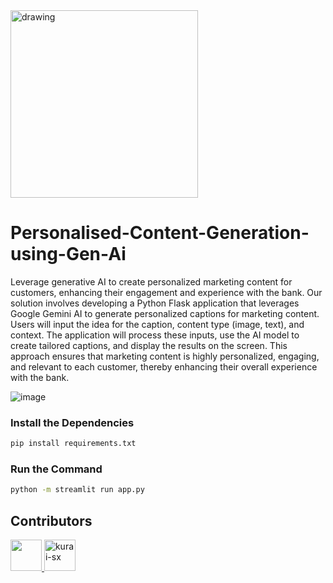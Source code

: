 <img src="https://github.com/user-attachments/assets/f78816ef-c0a2-4771-ae68-37367e772aad" alt="drawing" width="300"/>

# Personalised-Content-Generation-using-Gen-Ai
Leverage generative AI to create personalized marketing content for customers, enhancing their engagement and experience with the bank.
Our solution involves developing a Python Flask application that leverages Google Gemini AI to generate personalized captions for marketing content. Users will input the idea for the caption, content type (image, text), and context. The application will process these inputs, use the AI model to create tailored captions, and display the results on the screen. This approach ensures that marketing content is highly personalized, engaging, and relevant to each customer, thereby enhancing their overall experience with the bank.


![image](https://github.com/user-attachments/assets/04886dd8-b27a-42d2-889d-5d466ff9fe44)

### Install the Dependencies

```bash
pip install requirements.txt
```

### Run the Command

```bash
python -m streamlit run app.py
```

## Contributors
<a href="https://github.com/Ganeshkharde1" target="_blank" ><img src="https://avatars.githubusercontent.com/u/97901582?v=4" href="https://github.com/Ganeshkharde1" width="50"/> </a> <img src="https://avatars.githubusercontent.com/u/84697122?v=4" href="https://github.com/kurai-sx" alt="kurai-sx" width="50"/>
